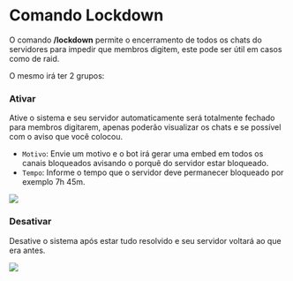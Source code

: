 # Comando Lockdown

O comando **/lockdown** permite o encerramento de todos os chats do servidores para impedir que membros digitem, este pode ser útil em casos como de raid.

O mesmo irá ter 2 grupos:

### Ativar

Ative o sistema e seu servidor automaticamente será totalmente fechado para membros digitarem, apenas poderão visualizar os chats e se possível com o aviso que você colocou.

- `Motivo`: Envie um motivo e o bot irá gerar uma embed em todos os canais bloqueados avisando o porquê do servidor estar bloqueado.
- `Tempo`: Informe o tempo que o servidor deve permanecer bloqueado por exemplo 7h 45m.

<img
  src="https://i.imgur.com/kyNiKcR.png"
  className="mx-auto"
/>

### Desativar

Desative o sistema após estar tudo resolvido e seu servidor voltará ao que era antes.

<img
  src="https://i.imgur.com/VXntfx4.png"
  className="mx-auto"
/>